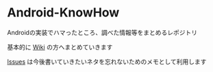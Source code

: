 Android-KnowHow
===============

Androidの実装でハマったところ、調べた情報等をまとめるレポジトリ


基本的に [Wiki](https://github.com/ichigotake/Android-KnowHow/wiki) の方へまとめていきます

[Issues](https://github.com/ichigotake/Android-KnowHow/issues) は今後書いていきたいネタを忘れないためのメモとして利用します

